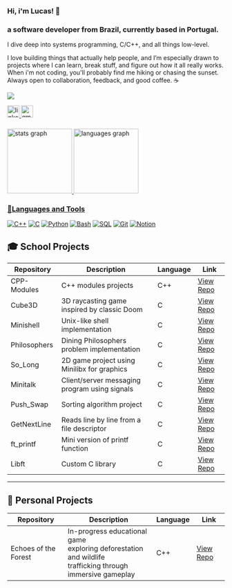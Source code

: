 ### Hi, i'm Lucas!  👋
### a software developer from Brazil, currently based in Portugal.
I dive deep into systems programming, C/C++, and all things low-level.

I love building things that actually help people, and I’m especially drawn to projects where I can learn, break stuff, and figure out how it all really works.
When i'm not coding, you'll probably find me hiking or chasing the sunset.
Always open to collaboration, feedback, and good coffee. ☕

<p align="left">
  <a href="https://github.com/gracaflucas/readme-typing-svg">
    <img src="https://readme-typing-svg.demolab.com/?lines=Always%20learning%20new%20things&font=Fira%20Code&Center=false&width=440&height=45&color=f75c7e&vCenter=false&pause=1000&size=22" /></a></p>
    
<a href="https://www.linkedin.com/in/lucasgraca/" target="_blank"><img src="https://img.shields.io/static/v1?message=LinkedIn&logo=linkedin&label=&color=0077B5&logoColor=white&labelColor=&style=for-the-badge" height="28" alt="linkedin logo"  />
<a href = "mailto:lucasgraca.adm@gmail.com"><img src="https://img.shields.io/static/v1?message=Gmail&logo=gmail&label=&color=D14836&logoColor=white&labelColor=&style=for-the-badge" height="28" alt="gmail logo"  />

###

<div align="left">
    <img src="https://github-readme-stats.vercel.app/api?username=gracaflucas&hide_title=false&hide_rank=false&show_icons=true&include_all_commits=true&count_private=true&disable_animations=false&theme=tokyonight&locale=en&hide_border=false" height="150" alt="stats graph" />
<img src="https://github-readme-stats.vercel.app/api/top-langs?username=gracaflucas&locale=en&hide_title=false&layout=compact&card_width=320&langs_count=5&theme=tokyonight&hide_border=false&cache_bust=1" height="150" alt="languages graph" />
</div>


### 🧰Languages and Tools
<a href="https://github.com/search?q=user%3ADenverCoder1+language%3Ac++"><img alt="C++" src="https://custom-icon-badges.demolab.com/badge/C++-00599C.svg?logo=cpp&logoColor=white"></a>
<a href="https://github.com/search?q=user%3ADenverCoder1+language%3Ac"><img alt="C" src="https://custom-icon-badges.demolab.com/badge/C-03599C.svg?logo=c-in-hexagon&logoColor=white"></a>
<a href="https://github.com/search?q=user%3ADenverCoder1+language%3Apython"><img alt="Python" src="https://img.shields.io/badge/Python-14354C.svg?logo=python&logoColor=white"></a>
<a href="https://github.com/search?q=user%3ADenverCoder1+language%3Abash"><img alt="Bash" src="https://img.shields.io/badge/Bash-121011.svg?logo=gnu-bash&logoColor=white"></a>
<a href="#"><img alt="SQL" src="https://img.shields.io/badge/SQL-4479A1.svg?logo=sql&logoColor=white"></a>
<a href="#"><img alt="Git" src="https://img.shields.io/badge/Git-F05033.svg?logo=git&logoColor=white"></a>
<a href="#"><img alt="Notion" src="https://img.shields.io/badge/Notion-010101.svg?logo=notion&logoColor=white"></a>


## 🎓 School Projects

| Repository    | Description                                         | Language | Link                                                      |
|---------------|-----------------------------------------------------|----------|-----------------------------------------------------------|
| CPP-Modules   | C++ modules projects                                | C++      | [View Repo](https://github.com/gracaflucas/CPP-Modules)   |
| Cube3D        | 3D raycasting game inspired by classic Doom         | C        | [View Repo](https://github.com/gracaflucas/42_Cube3D)     |
| Minishell     | Unix-like shell implementation                      | C        | [View Repo](https://github.com/gracaflucas/42_Minishell)  |
| Philosophers  | Dining Philosophers problem implementation          | C        | [View Repo](https://github.com/gracaflucas/Philosophers)  |
| So_Long       | 2D game project using Minilibx for graphics         | C        | [View Repo](https://github.com/gracaflucas/So_Long)       |
| Minitalk      | Client/server messaging program using signals       | C        | [View Repo](https://github.com/gracaflucas/Minitalk)      |
| Push_Swap     | Sorting algorithm project                           | C        | [View Repo](https://github.com/gracaflucas/Push_Swap)     |
| GetNextLine   | Reads line by line from a file descriptor           | C        | [View Repo](https://github.com/gracaflucas/GetNextLine)   |
| ft_printf     | Mini version of printf function                     | C        | [View Repo](https://github.com/gracaflucas/ft_printf)     |
| Libft         | Custom C library                                    | C        | [View Repo](https://github.com/gracaflucas/Libft)         |

---

## 🚀 Personal Projects

| Repository           | Description                           | Language | Link                                                             |
|----------------------|---------------------------------------|----------|------------------------------------------------------------------|
| Echoes of the Forest | In-progress educational game <br> exploring deforestation and wildlife <br> trafficking through immersive gameplay | C++  | [View Repo](https://github.com/gracaflucas/echoes-of-the-forest) |
